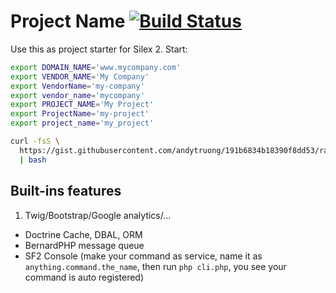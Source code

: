 Project Name [![Build Status](https://travis-ci.org/andytruong/silex-starter.svg?branch=2.0)](https://travis-ci.org/andytruong/silex-starter)
====

Use this as project starter for Silex 2. Start:

```bash
export DOMAIN_NAME='www.mycompany.com'
export VENDOR_NAME='My Company'
export VendorName='my-company'
export vendor_name='mycompany'
export PROJECT_NAME='My Project'
export ProjectName='my-project'
export project_name='my_project'

curl -fsS \
  https://gist.githubusercontent.com/andytruong/191b6834b18390f8dd53/raw/silex-install.bash \
  | bash
```

## Built-ins features

1. Twig/Bootstrap/Google analytics/…
- Doctrine Cache, DBAL, ORM
- BernardPHP message queue
- SF2 Console (make your command as service, name it as `anything.command.the_name`, then run `php cli.php`, you see your command is auto registered)
